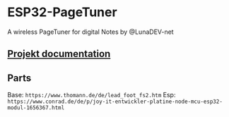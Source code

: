 # ESP32-PageTuner
A wireless PageTuner for digital Notes by @LunaDEV-net

## [Projekt documentation](https://github.com/KKSMintAG/ESP32-PageTuner/blob/main/documentation.md)

## Parts
Base:
 `https://www.thomann.de/de/lead_foot_fs2.htm`
Esp:
  `https://www.conrad.de/de/p/joy-it-entwickler-platine-node-mcu-esp32-modul-1656367.html`

